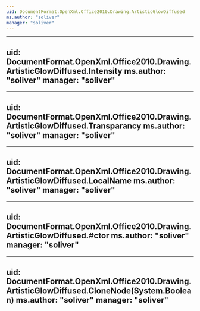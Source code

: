 ```yaml
---
uid: DocumentFormat.OpenXml.Office2010.Drawing.ArtisticGlowDiffused
ms.author: "soliver"
manager: "soliver"
---
```


---
uid: DocumentFormat.OpenXml.Office2010.Drawing.ArtisticGlowDiffused.Intensity
ms.author: "soliver"
manager: "soliver"
---

---
uid: DocumentFormat.OpenXml.Office2010.Drawing.ArtisticGlowDiffused.Transparancy
ms.author: "soliver"
manager: "soliver"
---

---
uid: DocumentFormat.OpenXml.Office2010.Drawing.ArtisticGlowDiffused.LocalName
ms.author: "soliver"
manager: "soliver"
---

---
uid: DocumentFormat.OpenXml.Office2010.Drawing.ArtisticGlowDiffused.#ctor
ms.author: "soliver"
manager: "soliver"
---

---
uid: DocumentFormat.OpenXml.Office2010.Drawing.ArtisticGlowDiffused.CloneNode(System.Boolean)
ms.author: "soliver"
manager: "soliver"
---
